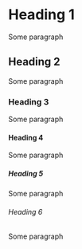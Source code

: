 # Heading 1

Some paragraph

## Heading 2

Some paragraph

### Heading 3

Some paragraph

#### Heading 4

Some paragraph

##### Heading 5

Some paragraph

###### Heading 6

Some paragraph
